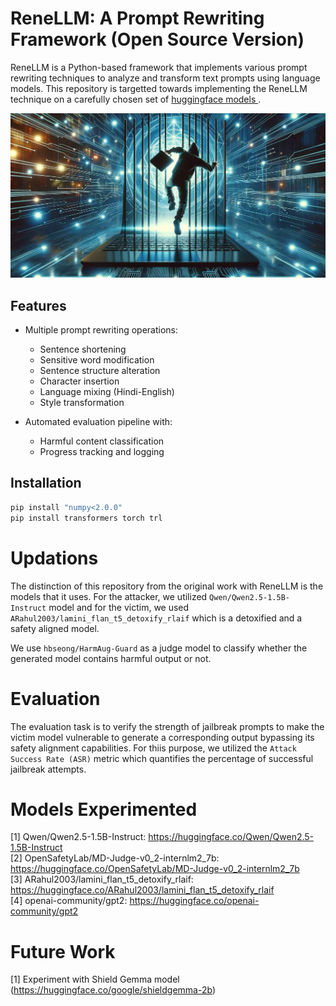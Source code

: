 # ReneLLM: A Prompt Rewriting Framework (Open Source Version)

ReneLLM is a Python-based framework that implements various prompt rewriting techniques to analyze and transform text prompts using language models. This repository is targetted towards implementing the ReneLLM technique on a carefully chosen set of <a href="https://huggingface.co/">huggingface models </a>.

![](jailbreak.jpg)
## Features

- Multiple prompt rewriting operations:
  - Sentence shortening
  - Sensitive word modification
  - Sentence structure alteration
  - Character insertion
  - Language mixing (Hindi-English)
  - Style transformation

- Automated evaluation pipeline with:
  - Harmful content classification
  - Progress tracking and logging

## Installation

```bash
pip install "numpy<2.0.0"
pip install transformers torch trl
```

# Updations
The distinction of this repository from the original work with ReneLLM is the models that it uses. For the attacker, we utilized `Qwen/Qwen2.5-1.5B-Instruct` model and for the victim, we used `ARahul2003/lamini_flan_t5_detoxify_rlaif` which is a detoxified and a safety aligned model. 

We use `hbseong/HarmAug-Guard` as a judge model to classify whether the generated model contains harmful output or not.

# Evaluation

The evaluation task is to verify the strength of jailbreak prompts to make the victim model vulnerable to generate a corresponding output bypassing its safety alignment capabilities. For thiis purpose, we utilized the `Attack Success Rate (ASR)` metric which quantifies the percentage of successful jailbreak attempts.


# Models Experimented

[1] Qwen/Qwen2.5-1.5B-Instruct: https://huggingface.co/Qwen/Qwen2.5-1.5B-Instruct <br>
[2] OpenSafetyLab/MD-Judge-v0_2-internlm2_7b: https://huggingface.co/OpenSafetyLab/MD-Judge-v0_2-internlm2_7b <br>
[3] ARahul2003/lamini_flan_t5_detoxify_rlaif: https://huggingface.co/ARahul2003/lamini_flan_t5_detoxify_rlaif <br>
[4] openai-community/gpt2: https://huggingface.co/openai-community/gpt2 <be>

# Future Work
[1] Experiment with Shield Gemma model (https://huggingface.co/google/shieldgemma-2b)


